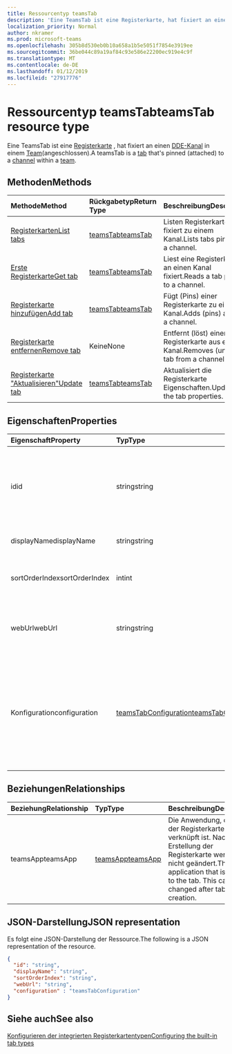 ```yaml
---
title: Ressourcentyp teamsTab
description: 'Eine TeamsTab ist eine Registerkarte, hat fixiert an einen Kanal innerhalb eines Teams (angeschlossen). '
localization_priority: Normal
author: nkramer
ms.prod: microsoft-teams
ms.openlocfilehash: 305b8d530eb0b10a658a1b5e5051f7854e3919ee
ms.sourcegitcommit: 36be044c89a19af84c93e586e22200ec919e4c9f
ms.translationtype: MT
ms.contentlocale: de-DE
ms.lasthandoff: 01/12/2019
ms.locfileid: "27917776"
---
```

# <a name="teamstab-resource-type"></a><span data-ttu-id="53399-103">Ressourcentyp teamsTab</span><span class="sxs-lookup"><span data-stu-id="53399-103">teamsTab resource type</span></span>



<span data-ttu-id="53399-104">Eine TeamsTab ist eine [Registerkarte](../resources/teamstab.md) , hat fixiert an einen [DDE-Kanal](channel.md) in einem [Team](team.md)(angeschlossen).</span><span class="sxs-lookup"><span data-stu-id="53399-104">A teamsTab is a [tab](../resources/teamstab.md) that's pinned (attached) to a [channel](channel.md) within a [team](team.md).</span></span> 

## <a name="methods"></a><span data-ttu-id="53399-105">Methoden</span><span class="sxs-lookup"><span data-stu-id="53399-105">Methods</span></span>

| <span data-ttu-id="53399-106">Methode</span><span class="sxs-lookup"><span data-stu-id="53399-106">Method</span></span>       | <span data-ttu-id="53399-107">Rückgabetyp</span><span class="sxs-lookup"><span data-stu-id="53399-107">Return Type</span></span>  |<span data-ttu-id="53399-108">Beschreibung</span><span class="sxs-lookup"><span data-stu-id="53399-108">Description</span></span>|
|:---------------|:--------|:----------|
|[<span data-ttu-id="53399-109">Registerkarten</span><span class="sxs-lookup"><span data-stu-id="53399-109">List tabs</span></span>](../api/teamstab-list.md) | [<span data-ttu-id="53399-110">teamsTab</span><span class="sxs-lookup"><span data-stu-id="53399-110">teamsTab</span></span>](teamstab.md) | <span data-ttu-id="53399-111">Listen Registerkarten fixiert zu einem Kanal.</span><span class="sxs-lookup"><span data-stu-id="53399-111">Lists tabs pinned to a channel.</span></span>|
|[<span data-ttu-id="53399-112">Erste Registerkarte</span><span class="sxs-lookup"><span data-stu-id="53399-112">Get tab</span></span>](../api/teamstab-get.md) | [<span data-ttu-id="53399-113">teamsTab</span><span class="sxs-lookup"><span data-stu-id="53399-113">teamsTab</span></span>](teamstab.md) | <span data-ttu-id="53399-114">Liest eine Registerkarte an einen Kanal fixiert.</span><span class="sxs-lookup"><span data-stu-id="53399-114">Reads a tab pinned to a channel.</span></span>|
|[<span data-ttu-id="53399-115">Registerkarte hinzufügen</span><span class="sxs-lookup"><span data-stu-id="53399-115">Add tab</span></span>](../api/teamstab-add.md) | [<span data-ttu-id="53399-116">teamsTab</span><span class="sxs-lookup"><span data-stu-id="53399-116">teamsTab</span></span>](teamstab.md) | <span data-ttu-id="53399-117">Fügt (Pins) einer Registerkarte zu einem Kanal.</span><span class="sxs-lookup"><span data-stu-id="53399-117">Adds (pins) a tab to a channel.</span></span>|
|[<span data-ttu-id="53399-118">Registerkarte entfernen</span><span class="sxs-lookup"><span data-stu-id="53399-118">Remove tab</span></span>](../api/teamstab-delete.md) | <span data-ttu-id="53399-119">Keine</span><span class="sxs-lookup"><span data-stu-id="53399-119">None</span></span> | <span data-ttu-id="53399-120">Entfernt (löst) einer Registerkarte aus einem Kanal.</span><span class="sxs-lookup"><span data-stu-id="53399-120">Removes (unpins) a tab from a channel.</span></span>|
|[<span data-ttu-id="53399-121">Registerkarte "Aktualisieren"</span><span class="sxs-lookup"><span data-stu-id="53399-121">Update tab</span></span>](../api/teamstab-update.md) | [<span data-ttu-id="53399-122">teamsTab</span><span class="sxs-lookup"><span data-stu-id="53399-122">teamsTab</span></span>](teamstab.md) | <span data-ttu-id="53399-123">Aktualisiert die Registerkarte Eigenschaften.</span><span class="sxs-lookup"><span data-stu-id="53399-123">Updates the tab properties.</span></span>|


## <a name="properties"></a><span data-ttu-id="53399-124">Eigenschaften</span><span class="sxs-lookup"><span data-stu-id="53399-124">Properties</span></span>

|<span data-ttu-id="53399-125">Eigenschaft</span><span class="sxs-lookup"><span data-stu-id="53399-125">Property</span></span>|<span data-ttu-id="53399-126">Typ</span><span class="sxs-lookup"><span data-stu-id="53399-126">Type</span></span>|<span data-ttu-id="53399-127">Beschreibung</span><span class="sxs-lookup"><span data-stu-id="53399-127">Description</span></span>|
|:---------------|:--------|:----------|
|  <span data-ttu-id="53399-128">id</span><span class="sxs-lookup"><span data-stu-id="53399-128">id</span></span>              |   <span data-ttu-id="53399-129">string</span><span class="sxs-lookup"><span data-stu-id="53399-129">string</span></span>                  |  <span data-ttu-id="53399-130">Bezeichner, die eine bestimmte Instanz von einer DDE-Kanal Registerkarte Lesen nur eindeutig identifiziert.</span><span class="sxs-lookup"><span data-stu-id="53399-130">Identifier that uniquely identifies a specific instance of a channel tab. Read only.</span></span>     |
|  <span data-ttu-id="53399-131">displayName</span><span class="sxs-lookup"><span data-stu-id="53399-131">displayName</span></span>            |   <span data-ttu-id="53399-132">string</span><span class="sxs-lookup"><span data-stu-id="53399-132">string</span></span>                  |  <span data-ttu-id="53399-133">Der Name der Registerkarte.</span><span class="sxs-lookup"><span data-stu-id="53399-133">Name of the tab.</span></span>     |
|  <span data-ttu-id="53399-134">sortOrderIndex</span><span class="sxs-lookup"><span data-stu-id="53399-134">sortOrderIndex</span></span>  |   <span data-ttu-id="53399-135">int</span><span class="sxs-lookup"><span data-stu-id="53399-135">int</span></span>                     |  <span data-ttu-id="53399-136">Index der Reihenfolge für die Sortierung von Registerkarten</span><span class="sxs-lookup"><span data-stu-id="53399-136">Index of the order used for sorting tabs</span></span>     |
|  <span data-ttu-id="53399-137">webUrl</span><span class="sxs-lookup"><span data-stu-id="53399-137">webUrl</span></span>          |   <span data-ttu-id="53399-138">string</span><span class="sxs-lookup"><span data-stu-id="53399-138">string</span></span>                  |  <span data-ttu-id="53399-139">Deep-Link-Url der Registerkarte-Instanz.</span><span class="sxs-lookup"><span data-stu-id="53399-139">Deep link url of the tab instance.</span></span> <span data-ttu-id="53399-140">Schreibgeschützt.</span><span class="sxs-lookup"><span data-stu-id="53399-140">Read only.</span></span>     |
|  <span data-ttu-id="53399-141">Konfiguration</span><span class="sxs-lookup"><span data-stu-id="53399-141">configuration</span></span>        |   [<span data-ttu-id="53399-142">teamsTabConfiguration</span><span class="sxs-lookup"><span data-stu-id="53399-142">teamsTabConfiguration</span></span>](teamstabconfiguration.md) |  <span data-ttu-id="53399-143">Container für benutzerdefinierte Einstellungen angewendet auf die Registerkarte an. Die Registerkarte gilt nur, wenn diese Eigenschaft festgelegt ist konfiguriert.</span><span class="sxs-lookup"><span data-stu-id="53399-143">Container for custom settings applied to a tab. The tab is considered configured only once this property is set.</span></span>     |

## <a name="relationships"></a><span data-ttu-id="53399-144">Beziehungen</span><span class="sxs-lookup"><span data-stu-id="53399-144">Relationships</span></span>

| <span data-ttu-id="53399-145">Beziehung</span><span class="sxs-lookup"><span data-stu-id="53399-145">Relationship</span></span> | <span data-ttu-id="53399-146">Typ</span><span class="sxs-lookup"><span data-stu-id="53399-146">Type</span></span>   | <span data-ttu-id="53399-147">Beschreibung</span><span class="sxs-lookup"><span data-stu-id="53399-147">Description</span></span> |
|:---------------|:--------|:----------|
|<span data-ttu-id="53399-148">teamsApp</span><span class="sxs-lookup"><span data-stu-id="53399-148">teamsApp</span></span>|[<span data-ttu-id="53399-149">teamsApp</span><span class="sxs-lookup"><span data-stu-id="53399-149">teamsApp</span></span>](teamsapp.md) | <span data-ttu-id="53399-150">Die Anwendung, die auf der Registerkarte verknüpft ist. Nach der Erstellung der Registerkarte werden nicht geändert.</span><span class="sxs-lookup"><span data-stu-id="53399-150">The application that is linked to the tab. This cannot be changed after tab creation.</span></span> |

## <a name="json-representation"></a><span data-ttu-id="53399-151">JSON-Darstellung</span><span class="sxs-lookup"><span data-stu-id="53399-151">JSON representation</span></span>

<span data-ttu-id="53399-152">Es folgt eine JSON-Darstellung der Ressource.</span><span class="sxs-lookup"><span data-stu-id="53399-152">The following is a JSON representation of the resource.</span></span>


<!-- {
  "blockType": "resource",
  "baseType": "microsoft.graph.entity",
  "@odata.type": "microsoft.graph.teamsTab"
}-->

```json
{  
  "id": "string",
  "displayName": "string",
  "sortOrderIndex": "string",
  "webUrl": "string",
  "configuration" : "teamsTabConfiguration"
}

```

<!-- uuid: 8fcb5dbc-d5aa-4681-8e31-b001d5168d79
2015-10-25 14:57:30 UTC -->
<!-- {
  "type": "#page.annotation",
  "description": "teamsTab resource",
  "keywords": "",
  "section": "documentation",
  "tocPath": ""
}-->

## <a name="see-also"></a><span data-ttu-id="53399-153">Siehe auch</span><span class="sxs-lookup"><span data-stu-id="53399-153">See also</span></span>

[<span data-ttu-id="53399-154">Konfigurieren der integrierten Registerkartentypen</span><span class="sxs-lookup"><span data-stu-id="53399-154">Configuring the built-in tab types</span></span>](/graph/teams-configuring-builtin-tabs)
